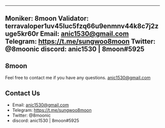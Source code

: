 ---
 Moniker: 8moon
 Validator: terravaloper1uv45luc5fzq66u9enmnv44k8c7j2zuge5kr60r
 Email: anic1530@gmail.com
 Telegram: https://t.me/sungwoo8moon
 Twitter: @8moonic
 discord: anic1530 | 8moon#5925
 ---

 ## 8moon
 
 Feel free to contact me if you have any questions.
 anic1530@gmail.com

 ## Contact Us

 - Email: anic1530@gmail.com
 - Telegram: https://t.me/sungwoo8moon
 - Twitter: @8moonic
 - discord: anic1530 | 8moon#5925
